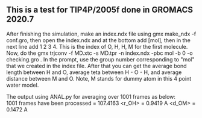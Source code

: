 ## This is a test for TIP4P/2005f done in GROMACS 2020.7  
After finishing the simulation, make an index.ndx file using gmx make_ndx -f conf.gro, then open the index.ndx and at the bottom add [mol], then in the next line add 1 2 3 4. This is the index of O, H, H, M for the first molecule. Now, do the gmx trjconv -f MD.xtc -s MD.tpr -n index.ndx -pbc mol -b 0 -o checking.gro . In the prompt, use the group number corresponding to "mol" that we created in the index file. After that you can get the average bond length between H and O, average teta between H - O - H, and average distance between M and O. Note, M stands for dummy atom in this 4 point water model.  

The output using ANAL.py for averaging over 1001 frames as below:  
1001 frames have been processed
<teta> = 107.4163
<r_OH> = 0.9419  A
<d_OM> = 0.1472  A
